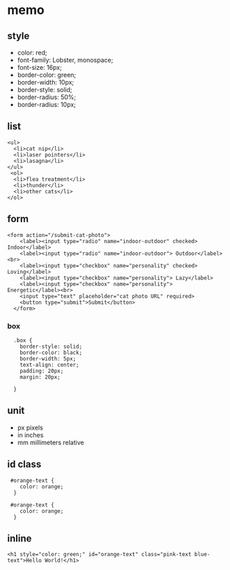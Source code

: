 # memo

## style
- color: red;
- font-family: Lobster, monospace;
- font-size: 16px;
- border-color: green;
- border-width: 10px;
- border-style: solid;
- border-radius: 50%;
- border-radius: 10px;

## list
    <ul>
      <li>cat nip</li>
      <li>laser pointers</li>
      <li>lasagna</li>
    </ul>
     <ol>
      <li>flea treatment</li>
      <li>thunder</li>
      <li>other cats</li>
    </ol>

## form
```
<form action="/submit-cat-photo">
    <label><input type="radio" name="indoor-outdoor" checked> Indoor</label>
    <label><input type="radio" name="indoor-outdoor"> Outdoor</label><br>
    <label><input type="checkbox" name="personality" checked> Loving</label>
    <label><input type="checkbox" name="personality"> Lazy</label>
    <label><input type="checkbox" name="personality"> Energetic</label><br>
    <input type="text" placeholder="cat photo URL" required>
    <button type="submit">Submit</button>
  </form>
```

### box
```
  .box {
    border-style: solid;
    border-color: black;
    border-width: 5px;
    text-align: center;
    padding: 20px;
    margin: 20px;

  }
```

## unit
- px pixels
- in inches
- mm millimeters
relative 

## id class
```
 #orange-text {
    color: orange;
  }
```
```
 #orange-text {
    color: orange;
  }
```

## inline
```
<h1 style="color: green;" id="orange-text" class="pink-text blue-text">Hello World!</h1>
```
